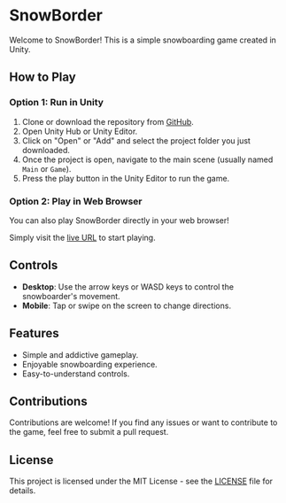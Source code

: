 # SnowBorder

Welcome to SnowBorder! This is a simple snowboarding game created in Unity.

## How to Play

### Option 1: Run in Unity

1. Clone or download the repository from [GitHub](https://github.com/awwais/SnowBorder).
2. Open Unity Hub or Unity Editor.
3. Click on "Open" or "Add" and select the project folder you just downloaded.
4. Once the project is open, navigate to the main scene (usually named `Main` or `Game`).
5. Press the play button in the Unity Editor to run the game.

### Option 2: Play in Web Browser

You can also play SnowBorder directly in your web browser!

Simply visit the [live URL](https://awwais.github.io/SnowBorder/) to start playing.

## Controls

- **Desktop**: Use the arrow keys or WASD keys to control the snowboarder's movement.
- **Mobile**: Tap or swipe on the screen to change directions.

## Features

- Simple and addictive gameplay.
- Enjoyable snowboarding experience.
- Easy-to-understand controls.

## Contributions

Contributions are welcome! If you find any issues or want to contribute to the game, feel free to submit a pull request.

## License

This project is licensed under the MIT License - see the [LICENSE](LICENSE) file for details.

